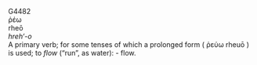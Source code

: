 <body>
  <p>G4482<br>  ῥέω  <br> rheō  <br><i>hreh‘-o </i><br>A primary verb; for some tenses of which a prolonged form (  ῥεύω    rheuō  ) is used; to <i>flow</i> (“run”, as water): - flow.<br></p>
 </body>